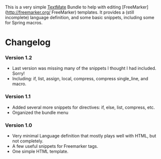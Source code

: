 This is a very simple [TextMate](http://www.macromates.com) Bundle to help with editing [FreeMarker](http://freemarker.org/ FreeMarker) templates.  It provides a (still incomplete) language definition, and some basic snippets, including some for Spring macros.

Changelog
=========

### Version 1.2

 * Last version was missing many of the snippets I thought I had included.  Sorry!
 * Including: if, list, assign, local, compress, compress single_line, and macro.

### Version 1.1

 * Added several more snippets for directives: if, else, list, compress, etc.
 * Organized the bundle menu

### Version 1.0

 * Very minimal Language definition that mostly plays well with HTML, but not completely.
 * A few useful snippets for Freemarker tags.
 * One simple HTML template.